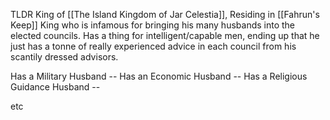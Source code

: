 TLDR
King of [[The Island Kingdom of Jar Celestia]], Residing in [[Fahrun's Keep]]
King who is infamous for bringing his many husbands into the elected councils. Has a thing for intelligent/capable men, ending up that he just has a tonne of really experienced advice in each council from his scantily dressed advisors.


Has a Military Husband --
Has an Economic Husband -- 
Has a Religious Guidance Husband -- 

etc
